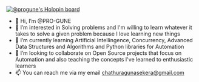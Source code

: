 [![@progune's Holopin board](https://holopin.me/progune)](https://holopin.io/@progune)

- 👋 Hi, I’m @PRO-GUNE
- 👀 I’m interested in Solving problems and I'm willing to learn whatever it takes to solve a given problem because I love learning new things
- 🌱 I’m currently learning Artificial Intellingence, Concurrency, Advanced Data Structures and Algorithms and Python libraries for Automation
- 💞️ I’m looking to collaborate on Open Source projects that focus on Automation and also teaching the concepts I've learned to enthusiastic learners
- 📫 You can reach me via my email chathuragunasekera@gmail.com 

<!---
PRO-GUNE/PRO-GUNE is a ✨ special ✨ repository because its `README.md` (this file) appears on your GitHub profile.
You can click the Preview link to take a look at your changes.
--->
